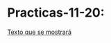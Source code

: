 # Practicas-11-20:
[Texto que se mostrará](https://gist.github.com/DavidVargas20/9ed35dcd5f7b868d36f98cdacc1a7e47)
